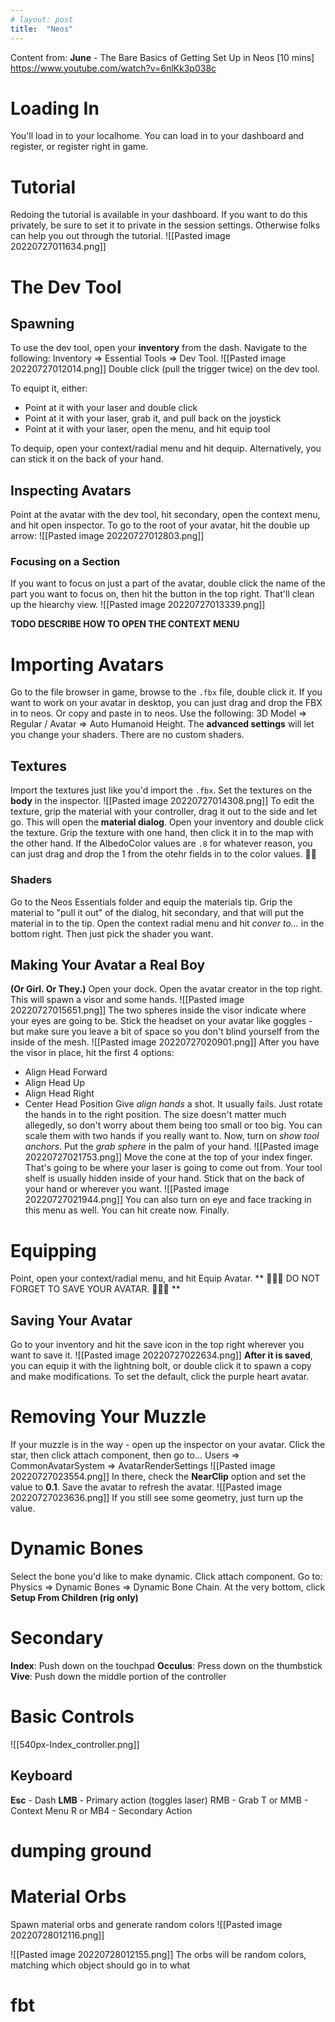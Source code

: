 ```yaml
---
# layout: post
title:  "Neos"
---
```


Content from:
**June** - The Bare Basics of Getting Set Up in Neos [10 mins]
https://www.youtube.com/watch?v=6nlKk3p038c

# Loading In
You'll load in to your localhome. You can load in to your dashboard and register, or register right in game. 
# Tutorial 
Redoing the tutorial is available in your dashboard. If you want to do this privately, be sure to set it to private in the session settings. Otherwise folks can help you out through the tutorial.
![[Pasted image 20220727011634.png]]
# The Dev Tool
## Spawning
To use the dev tool, open your **inventory** from the dash. Navigate to the following:
Inventory => Essential Tools => Dev Tool.
![[Pasted image 20220727012014.png]]
Double click (pull the trigger twice) on the dev tool.

To equipt it, either:
- Point at it with your laser and double click
- Point at it with your laser, grab it, and pull back on the joystick
- Point at it with your laser, open the menu, and hit equip tool

To dequip, open your context/radial menu and hit dequip. 
Alternatively, you can stick it on the back of your hand. 
## Inspecting Avatars
Point at the avatar with the dev tool, hit secondary, open the context menu, and hit open inspector. To go to the root of your avatar, hit the double up arrow:
![[Pasted image 20220727012803.png]]

### Focusing on a Section
If you want to focus on just a part of the avatar, double click the name of the part you want to focus on, then hit the button in the top right. That'll clean up the hiearchy view.
![[Pasted image 20220727013339.png]]

**TODO DESCRIBE HOW TO OPEN THE CONTEXT MENU**

# Importing Avatars
Go to the file browser in game, browse to the `.fbx` file, double click it.
If you want to work on your avatar in desktop, you can just drag and drop the FBX in to neos. Or copy and paste in to neos. 
Use the following:
3D Model => Regular / Avatar => Auto Humanoid Height.
The **advanced settings** will let you change your shaders. There are no custom shaders. 
## Textures
Import the textures just like you'd import the `.fbx`. Set the textures on the **body** in the inspector.
![[Pasted image 20220727014308.png]]
To edit the texture, grip the material with your controller, drag it out to the side and let go. This will open the **material dialog**.
Open your inventory and double click the texture. Grip the texture with one hand, then click it in to the map with the other hand. 
If the AlbedoColor values are `.8` for whatever reason, you can just drag and drop the 1 from the otehr fields in to the color values. 🤷‍♀️
### Shaders
Go to the Neos Essentials folder and equip the materials tip. Grip the material to "pull it out" of the dialog, hit secondary, and that will put the material in to the tip. Open the context radial menu and hit *conver to...* in the bottom right. Then just pick the shader you want.
## Making Your Avatar a Real Boy
**(Or Girl. Or They.)**
Open your dock. Open the avatar creator in the top right. This will spawn a visor and some hands.
![[Pasted image 20220727015651.png]]
The two spheres inside the visor indicate where your eyes are going to be. Stick the headset on your avatar like goggles - but make sure you leave a bit of space so you don't blind yourself from the inside of the mesh.
![[Pasted image 20220727020901.png]]
After you have the visor in place, hit the first 4 options:
- Align Head Forward
- Align Head Up
- Align Head Right
- Center Head Position
Give *align hands* a shot. It usually fails. Just rotate the hands in to the right position. The size doesn't matter much allegedly, so don't worry about them being too small or too big. You can scale them with two hands if you really want to. 
Now, turn on *show tool anchors*. Put the *grab sphere* in the palm of your hand. 
![[Pasted image 20220727021753.png]]
Move the cone at the top of your index finger. That's going to be where your laser is going to come out from. 
Your tool shelf is usually hidden inside of your hand. Stick that on the back of your hand or wherever you want.
![[Pasted image 20220727021944.png]]
You can also turn on eye and face tracking in this menu as well. 
You can hit create now. Finally.
# Equipping
Point, open your context/radial menu, and hit Equip Avatar. ** 💾💾💾 DO NOT FORGET TO SAVE YOUR AVATAR. 💾💾💾 **
## Saving Your Avatar
Go to your inventory and hit the save icon in the top right wherever you want to save it. 
![[Pasted image 20220727022634.png]]
**After it is saved**, you can equip it with the lightning bolt, or double click it to spawn a copy and make modifications. 
To set the default, click the purple heart avatar. 
# Removing Your Muzzle
If your muzzle is in the way - open up the inspector on your avatar. Click the star, then click attach component, then go to...
Users => CommonAvatarSystem => AvatarRenderSettings
![[Pasted image 20220727023554.png]]
In there, check the **NearClip** option and set the value to **0.1**. Save the avatar to refresh the avatar. 
![[Pasted image 20220727023636.png]]
If you still see some geometry, just turn up the value. 
# Dynamic Bones
Select the bone you'd like to make dynamic. Click attach component. Go to:
Physics => Dynamic Bones => Dynamic Bone Chain.
At the very bottom, click **Setup From Children (rig only)**
# Secondary
**Index**: Push down on the touchpad
**Occulus**: Press down on the thumbstick
**Vive**: Push down the middle portion of the controller


# Basic Controls
![[540px-Index_controller.png]]

## Keyboard
**Esc** - Dash
**LMB** - Primary action (toggles laser)
RMB - Grab
T or MMB - Context Menu
R or MB4 - Secondary Action


# dumping ground
# Material Orbs
Spawn material orbs and generate random colors
![[Pasted image 20220728012116.png]]

![[Pasted image 20220728012155.png]]
The orbs will be random colors, matching which object should go in to what


# fbt
